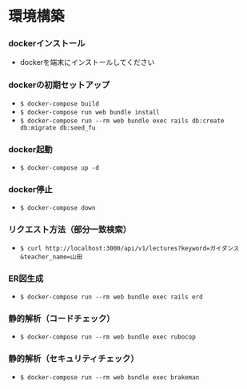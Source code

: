 # 環境構築

### dockerインストール
- dockerを端末にインストールしてください

### dockerの初期セットアップ
- `$ docker-compose build`
- `$ docker-compose run web bundle install`
- `$ docker-compose run --rm web bundle exec rails db:create db:migrate db:seed_fu`

### docker起動
- `$ docker-compose up -d`

### docker停止
- `$ docker-compose down`

### リクエスト方法（部分一致検索）
- `$ curl http://localhost:3000/api/v1/lectures?keyword=ガイダンス&teacher_name=山田`

### ER図生成
- `$ docker-compose run --rm web bundle exec rails erd`

### 静的解析（コードチェック）
- `$ docker-compose run --rm web bundle exec rubocop`

### 静的解析（セキュリティチェック）
- `$ docker-compose run --rm web bundle exec brakeman`

